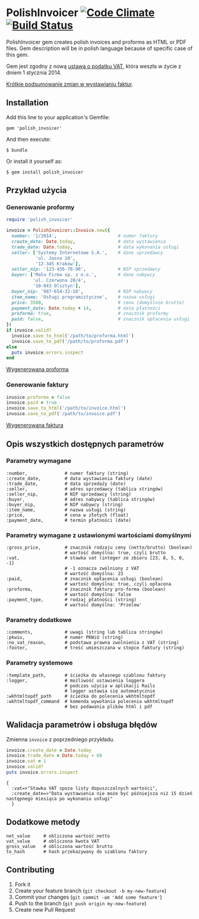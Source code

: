 # PolishInvoicer [![Code Climate](https://codeclimate.com/github/macuk/polish_invoicer.png)](https://codeclimate.com/github/macuk/polish_invoicer) [![Build Status](https://travis-ci.org/macuk/polish_invoicer.png?branch=master)](https://travis-ci.org/macuk/polish_invoicer)

PolishInvoicer gem creates polish invoices and proforms as HTML or PDF files.
Gem description will be in polish language because of specific case of this gem.

Gem jest zgodny z nową [ustawą o podatku VAT](http://www.przepisy.gofin.pl/przepisy,3,32,32,670,55454,20140101,faktury.html), która weszła w życie z dniem 1 stycznia 2014.

[Krótkie podsumowanie zmian w wystawianiu faktur](http://www.jzk.pl/zmiany-2014).

## Installation

Add this line to your application's Gemfile:

    gem 'polish_invoicer'

And then execute:

    $ bundle

Or install it yourself as:

    $ gem install polish_invoicer

## Przykład użycia

### Generowanie proformy

```ruby
require 'polish_invoicer'

invoice = PolishInvoicer::Invoice.new({
  number: '1/2014',                       # numer faktury
  create_date: Date.today,                # data wystawienia
  trade_date: Date.today,                 # data wykonania usługi
  seller: ['Systemy Internetowe S.A.',    # dane sprzedawcy
           'ul. Jasna 10',
           '12-345 Kraków'],
  seller_nip: '123-456-78-90',            # NIP sprzedawcy
  buyer: ['Mała Firma sp. z o.o.',        # dane nabywcy
          'ul. Czerwona 20/4',
          '10-043 Olsztyn'],
  buyer_nip: '987-654-32-10',             # NIP nabywcy
  item_name: 'Usługi programistyczne',    # nazwa usługi
  price: 3500,                            # cena (domyślnie brutto)
  payment_date: Date.today + 14,          # data płatności
  proforma: true,                         # znacznik proformy
  paid: false,                            # znacznik opłacenia usługi
})
if invoice.valid?
  invoice.save_to_html('/path/to/proforma.html')
  invoice.save_to_pdf('/path/to/proforma.pdf')
else
  puts invoice.errors.inspect
end
```

[Wygenerowana proforma](https://github.com/macuk/polish_invoicer/blob/master/doc/proforma.pdf?raw=true)

### Generowanie faktury

```ruby
invoice.proforma = false
invoice.paid = true
invoice.save_to_html('/path/to/invoice.html')
invoice.save_to_pdf('/path/to/invoice.pdf')
```

[Wygenerowana faktura](https://github.com/macuk/polish_invoicer/blob/master/doc/invoice.pdf?raw=true)

## Opis wszystkich dostępnych parametrów

### Parametry wymagane

    :number,              # numer faktury (string)
    :create_date,         # data wystawienia faktury (date)
    :trade_date,          # data sprzedaży (date)
    :seller,              # adres sprzedawcy (tablica stringów)
    :seller_nip,          # NIP sprzedawcy (string)
    :buyer,               # adres nabywcy (tablica stringów)
    :buyer_nip,           # NIP nabywcy (string)
    :item_name,           # nazwa usługi (string)
    :price,               # cena w złotych (float)
    :payment_date,        # termin płatności (date)

### Parametry wymagane z ustawionymi wartościami domyślnymi

    :gross_price,         # znacznik rodzaju ceny (netto/brutto) (boolean)
                          # wartość domyślna: true, czyli brutto
    :vat,                 # stawka vat (integer ze zbioru [23, 8, 5, 0, -1]
                          # -1 oznacza zwolniony z VAT
                          # wartość domyślna: 23
    :paid,                # znacznik opłacenia usługi (boolean)
                          # wartość domyślna: true, czyli opłacona
    :proforma,            # znacznik faktury pro-forma (boolean)
                          # wartość domyślna: false
    :payment_type,        # rodzaj płatności (string)
                          # wartość domyślna: 'Przelew'

### Parametry dodatkowe

    :comments,            # uwagi (string lub tablica stringów)
    :pkwiu,               # numer PKWiU (string)
    :no_vat_reason,       # podstawa prawna zwolnienia z VAT (string)
    :footer,              # treść umieszczana w stopce faktury (string)

### Parametry systemowe

    :template_path,       # ścieżka do własnego szablonu faktury
    :logger,              # możliwość ustawienia loggera
                          # podczas użycia w aplikacji Rails
                          # logger ustawia się automatycznie
    :wkhtmltopdf_path     # ścieżka do polecenia wkhtmltopdf
    :wkhtmltopdf_command  # komenda wywołania polecenia wkhtmltopdf
                          # bez podawania plików html i pdf

## Walidacja parametrów i obsługa błędów

Zmienna `invoice` z poprzedniego przykładu.

```ruby
invoice.create_date = Date.today
invoice.trade_date = Date.today - 60
invoice.vat = 1
invoice.valid?
puts invoice.errors.inspect
```

    {
      :vat=>"Stawka VAT spoza listy dopuszczalnych wartości",
      :create_date=>"Data wystawienia nie może być późniejsza niż 15 dzień następnego miesiąca po wykonaniu usługi"
      }

## Dodatkowe metody

    net_value     # obliczona wartość netto
    vat_value     # obliczona kwota VAT
    gross_value   # obliczona wartość brutto
    to_hash       # hash przekazywany do szablonu faktury

## Contributing

1. Fork it
2. Create your feature branch (`git checkout -b my-new-feature`)
3. Commit your changes (`git commit -am 'Add some feature'`)
4. Push to the branch (`git push origin my-new-feature`)
5. Create new Pull Request
